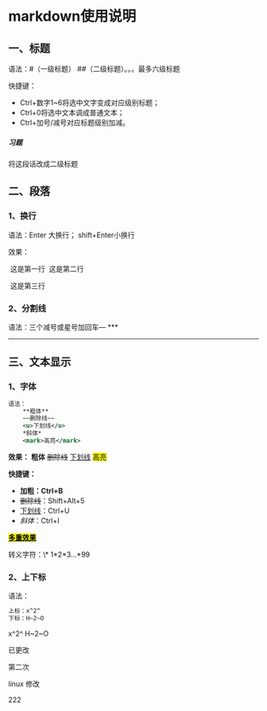 # markdown使用说明

## 一、标题

语法：#（一级标题）  ##（二级标题）。。。最多六级标题

快捷键：

- Ctrl+数字1~6将选中文字变成对应级别标题；
- Ctrl+0将选中文本调成普通文本；
- Ctrl+加号/减号对应标题级别加减。

##### 习题

将这段话改成二级标题

## 二、段落

### 1、换行

语法：Enter 大换行； shift+Enter小换行

效果：

​	这是第一行
​	这是第二行

​	这是第三行

### 2、分割线

语法：三个减号或星号加回车— ***

---

## 三、文本显示

### 1、字体

```xml
语法：
	**粗体**
	~~删除线~~
	<u>下划线</u>
	*斜体*
	<mark>高亮</mark>
```

**效果：**
**粗体**
~~删除线~~
<u>下划线</u>
<mark>高亮</mark>

**快捷键：**

- **加粗：Ctrl+B**
- ~~删除线~~：Shift+Alt+5
- <u>下划线</u>：Ctrl+U
- *斜体*：Ctrl+I

**<mark><u>多重效果</u></mark>**

转义字符：\\*
1\*2\*3…\*99

### 2、上下标

语法：

```xml
上标：x^2^
下标：H~2~O
```

 x^2^        H~2~O 

已更改

第二次

linux 修改

222
